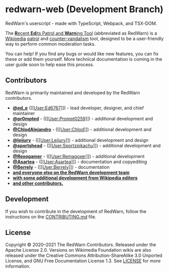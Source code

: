 # redwarn-web (Development Branch)

RedWarn's userscript - made with TypeScript, Webpack, and TSX-DOM.

The [**R**ecent **Ed**its Patrol and **Warn**ing Tool](https://en.wikipedia.org/wiki/WP:RedWarn) (abbreviated as RedWarn) is a [Wikipedia](https://en.wikipedia.org/wiki/) [patrol](https://en.wikipedia.org/wiki/WP:RCP) and [counter-vandalism](https://en.wikipedia.org/wiki/WP:VD) tool, designed to be a user-friendly way to perform common moderation tasks.

You can help! If you find any bugs or would like new features, you can fix these or add them yourself. More technical documentation is coming in the user guide soon to help ease this process.

## Contributors

RedWarn is primarily maintained and developed by the RedWarn contributors.

-   **[@ed_e](https://gitlab.com/ed_e)** ([\[\[User:Ed6767\]\]](https://en.wikipedia.org/wiki/User:Ed6767)) - lead developer, designer, and chief maintainer
-   **[@pr0mpted](https://gitlab.com/pr0mpted)** - ([\[\[User:Prompt0259\]\]](https://en.wikipedia.org/wiki/User:Prompt0259)) - additional development and design
-   **[@ChlodAlejandro](https://gitlab.com/ChlodAlejandro)** - ([\[\[User:Chlod\]\]](https://en.wikipedia.org/wiki/User:Chlod)) - additional development and design
-   **[@leijurv](https://gitlab.com/leijurv)** - ([\[\[User:Leijurv\]\]](https://en.wikipedia.org/wiki/User:Leijurv)) - additional development and design
-   **[@sportshead](https://gitlab.com/sportshead)** - ([\[\[User:Sportzpikachu\]\]](https://en.wikipedia.org/wiki/User:Sportzpikachu)) - additional development and design
-   **[@Rexogamer](https://gitlab.com/Rexogamer)** - ([\[\[User:Remagoxer\]\]](https://en.wikipedia.org/wiki/User:Remagoxer)) - additional development
-   **[@Asartea](https://gitlab.com/Asartea)** - ([\[\[User:Asartea\]\]](https://en.wikipedia.org/wiki/User:Asartea)) - documentation and copyediting
-   **[@Berrely](https://gitlab.com/Berrely)** - ([\[\[User:Berrely\]\]](https://en.wikipedia.org/wiki/User:Berrely)) - documentation
-   **[and everyone else on the RedWarn development team](https://en.wikipedia.org/wiki/Wikipedia:RedWarn/Team)**
-   **[with some additional development from Wikipedia editors](https://en.wikipedia.org/wiki/WP:RW#Credits)**
-   **[and other contributors.](https://gitlab.com/redwarn/redwarn-web/-/graphs/master)**

## Development

If you wish to contribute in the development of RedWarn, follow the instructions on the [CONTRIBUTING.md](/CONTRIBUTING.md) file.

## License

Copyright © 2020–2021 The RedWarn Contributors. Released under the Apache License 2.0. Versions on Wikimedia Foundation wikis are also released under the Creative Commons Attribution-ShareAlike 3.0 Unported License, and GNU Free Documentation License 1.3. See [LICENSE](/LICENSE) for more information.
